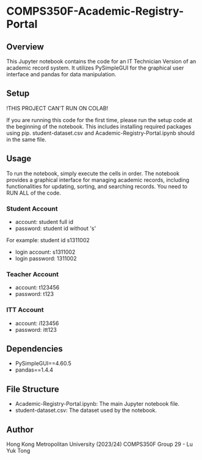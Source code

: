 # COMPS350F-Academic-Registry-Portal

## Overview
This Jupyter notebook contains the code for an IT Technician Version of an academic record system. It utilizes PySimpleGUI for the graphical user interface and pandas for data manipulation.

## Setup
!THIS PROJECT CAN'T RUN ON COLAB!

If you are running this code for the first time, please run the setup code at the beginning of the notebook. This includes installing required packages using pip.
student-dataset.csv and Academic-Registry-Portal.ipynb should in the same file.

## Usage
To run the notebook, simply execute the cells in order. The notebook provides a graphical interface for managing academic records, including functionalities for updating, sorting, and searching records.
You need to RUN ALL of the code.
### Student Account
- account: student full id
- password: student id without 's'
  
For example: student id s1311002
- login account: s1311002
- login password: 1311002
### Teacher Account
- account: t123456
- password: t123
### ITT Account
- account: i123456
- password: itt123

## Dependencies
- PySimpleGUI==4.60.5
- pandas==1.4.4

## File Structure
- Academic-Registry-Portal.ipynb: The main Jupyter notebook file.
- student-dataset.csv: The dataset used by the notebook.

## Author
Hong Kong Metropolitan University (2023/24)
COMPS350F Group 29 - Lu Yuk Tong
 
